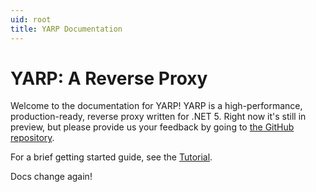 ```yaml
---
uid: root
title: YARP Documentation
---
```


# YARP: A Reverse Proxy

Welcome to the documentation for YARP! YARP is a high-performance, production-ready, reverse proxy written for .NET 5. Right now it's still in preview, but please provide us your feedback by going to [the GitHub repository](https://github.com/microsoft/reverse-proxy).

For a brief getting started guide, see the [Tutorial](xref:tutorial).

Docs change again!